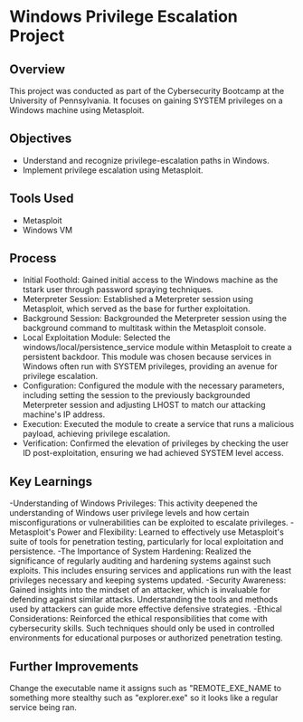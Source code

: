 # Windows Privilege Escalation Project

## Overview
This project was conducted as part of the Cybersecurity Bootcamp at the University of Pennsylvania. It focuses on gaining SYSTEM privileges on a Windows machine using Metasploit.

## Objectives
- Understand and recognize privilege-escalation paths in Windows.
- Implement privilege escalation using Metasploit.

## Tools Used
- Metasploit
- Windows VM

## Process
- Initial Foothold: Gained initial access to the Windows machine as the tstark user through password spraying techniques.
- Meterpreter Session: Established a Meterpreter session using Metasploit, which served as the base for further exploitation.
- Background Session: Backgrounded the Meterpreter session using the background command to multitask within the Metasploit console.
- Local Exploitation Module: Selected the windows/local/persistence_service module within Metasploit to create a persistent backdoor. This module was chosen because services in Windows often run with SYSTEM privileges, providing an avenue for privilege escalation.
- Configuration: Configured the module with the necessary parameters, including setting the session to the previously backgrounded Meterpreter session and adjusting LHOST to match our attacking machine's IP address.
- Execution: Executed the module to create a service that runs a malicious payload, achieving privilege escalation.
- Verification: Confirmed the elevation of privileges by checking the user ID post-exploitation, ensuring we had achieved SYSTEM level access.

## Key Learnings
-Understanding of Windows Privileges: This activity deepened the understanding of Windows user privilege levels and how certain misconfigurations or vulnerabilities can be exploited to escalate privileges.
-Metasploit's Power and Flexibility: Learned to effectively use Metasploit's suite of tools for penetration testing, particularly for local exploitation and persistence.
-The Importance of System Hardening: Realized the significance of regularly auditing and hardening systems against such exploits. This includes ensuring services and applications run with the least privileges necessary and keeping systems updated.
-Security Awareness: Gained insights into the mindset of an attacker, which is invaluable for defending against similar attacks. Understanding the tools and methods used by attackers can guide more effective defensive strategies.
-Ethical Considerations: Reinforced the ethical responsibilities that come with cybersecurity skills. Such techniques should only be used in controlled environments for educational purposes or authorized penetration testing.

## Further Improvements
Change the executable name it assigns such as "REMOTE_EXE_NAME to something more stealthy such as "explorer.exe" so it looks like a regular service being ran. 
